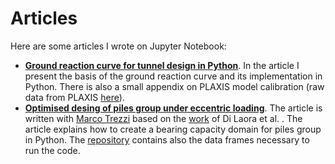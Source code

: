 # Articles

Here are some articles I wrote on Jupyter Notebook:

- <a href="https://github.com/edoglione/Articles/blob/main/lin_car_medium.ipynb"><b>Ground reaction curve for tunnel design in Python</b></a>. In the article I present the basis of the ground reaction curve and its implementation in Python. There is also a small appendix on PLAXIS model calibration (raw data from PLAXIS <a href="https://github.com/edoglione/Articles/blob/main/calibration.csv">here</a>).
- <a href="https://github.com/MarcoTrezzi/Interaction_Domain_for_Piled_Foundations/blob/main/domini_notebook.ipynb"><b>Optimised desing of piles group under eccentric loading</b></a>. The article is written with <a href="https://www.linkedin.com/in/marco-trezzi">Marco Trezzi</a> based on the <a href="https://www.researchgate.net/publication/324128051_Bearing_capacity_of_pile_groups_under_vertical_eccentric_load">work</a> of Di Laora et al. . The article explains how to create a bearing capacity domain for piles group in Python. The <a href="https://github.com/MarcoTrezzi/Interaction_Domain_for_Piled_Foundations">repository</a> contains also the data frames necessary to run the code. 
